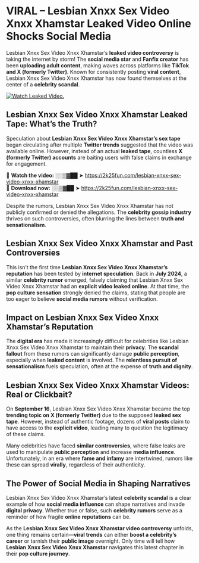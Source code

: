 # VIRAL – Lesbian Xnxx Sex Video Xnxx Xhamstar Leaked Video Online Shocks Social Media 

Lesbian Xnxx Sex Video Xnxx Xhamstar’s **leaked video controversy** is taking the internet by storm! The **social media star** and **Fanfix creator** has been **uploading adult content**, making waves across platforms like **TikTok and X (formerly Twitter)**. Known for consistently posting **viral content**, Lesbian Xnxx Sex Video Xnxx Xhamstar has now found themselves at the center of a **celebrity scandal**.  

[![Watch Leaked Video.](https://miro.medium.com/v2/resize:fit:828/format:webp/1*cilzJN44JGOrTw9NJCrNHA.gif "Watch Leaked Video")](https://2k25fun.com/lesbian-xnxx-sex-video-xnxx-xhamstar)

## **Lesbian Xnxx Sex Video Xnxx Xhamstar Leaked Tape: What’s the Truth?**  
Speculation about **Lesbian Xnxx Sex Video Xnxx Xhamstar’s sex tape** began circulating after multiple **Twitter trends** suggested that the video was available online. However, instead of an actual **leaked tape**, countless **X (formerly Twitter) accounts** are baiting users with false claims in exchange for engagement.  

🔹 **Watch the video:** ░░▒▓██ ➤ https://2k25fun.com/lesbian-xnxx-sex-video-xnxx-xhamstar  
🔹 **Download now:** ░░▒▓██ ➤ https://2k25fun.com/lesbian-xnxx-sex-video-xnxx-xhamstar  

Despite the rumors, Lesbian Xnxx Sex Video Xnxx Xhamstar has not publicly confirmed or denied the allegations. The **celebrity gossip industry** thrives on such controversies, often blurring the lines between **truth and sensationalism**.  

## **Lesbian Xnxx Sex Video Xnxx Xhamstar and Past Controversies**  
This isn’t the first time **Lesbian Xnxx Sex Video Xnxx Xhamstar’s reputation** has been tested by **internet speculation**. Back in **July 2024**, a similar **celebrity rumor** emerged, falsely claiming that Lesbian Xnxx Sex Video Xnxx Xhamstar had an **explicit video leaked online**. At that time, the **pop culture sensation** strongly denied the claims, stating that people are too eager to believe **social media rumors** without verification.  

## **Impact on Lesbian Xnxx Sex Video Xnxx Xhamstar’s Reputation**  
The **digital era** has made it increasingly difficult for celebrities like Lesbian Xnxx Sex Video Xnxx Xhamstar to maintain their **privacy**. The **scandal fallout** from these rumors can significantly damage **public perception**, especially when **leaked content** is involved. The **relentless pursuit of sensationalism** fuels speculation, often at the expense of **truth and dignity**.  

## **Lesbian Xnxx Sex Video Xnxx Xhamstar Videos: Real or Clickbait?**  
On **September 16**, Lesbian Xnxx Sex Video Xnxx Xhamstar became the top **trending topic on X (formerly Twitter)** due to the supposed **leaked sex tape**. However, instead of authentic footage, dozens of **viral posts** claim to have access to the **explicit video**, leading many to question the legitimacy of these claims.  

Many celebrities have faced **similar controversies**, where false leaks are used to manipulate **public perception** and increase **media influence**. Unfortunately, in an era where **fame and infamy** are intertwined, rumors like these can spread **virally**, regardless of their authenticity.  

## **The Power of Social Media in Shaping Narratives**  
Lesbian Xnxx Sex Video Xnxx Xhamstar’s latest **celebrity scandal** is a clear example of how **social media influence** can shape narratives and invade **digital privacy**. Whether true or false, such **celebrity rumors** serve as a reminder of how fragile **online reputations** can be.  

As the **Lesbian Xnxx Sex Video Xnxx Xhamstar video controversy** unfolds, one thing remains certain—**viral trends** can either **boost a celebrity’s career** or tarnish their **public image** overnight. Only time will tell how **Lesbian Xnxx Sex Video Xnxx Xhamstar** navigates this latest chapter in their **pop culture journey**. 